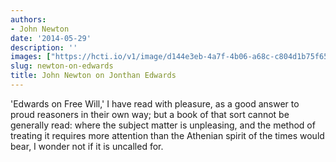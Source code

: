 ```yaml
---
authors:
- John Newton
date: '2014-05-29'
description: ''
images: ["https://hcti.io/v1/image/d144e3eb-4a7f-4b06-a68c-c804d1b75f65.png"]
slug: newton-on-edwards
title: John Newton on Jonthan Edwards
---
```


'Edwards on Free Will,' I have read with pleasure, as a good answer to proud reasoners in their own way; but a book of that sort cannot be generally read: where the subject matter is unpleasing, and the method of treating it requires more attention than the Athenian spirit of the times would bear, I wonder not if it is uncalled for.